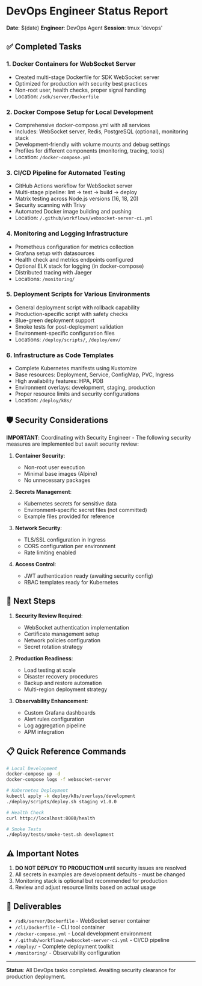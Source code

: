 # DevOps Engineer Status Report

**Date**: $(date)
**Engineer**: DevOps Agent
**Session**: tmux 'devops'

## ✅ Completed Tasks

### 1. Docker Containers for WebSocket Server
- Created multi-stage Dockerfile for SDK WebSocket server
- Optimized for production with security best practices
- Non-root user, health checks, proper signal handling
- Location: `/sdk/server/Dockerfile`

### 2. Docker Compose Setup for Local Development  
- Comprehensive docker-compose.yml with all services
- Includes: WebSocket server, Redis, PostgreSQL (optional), monitoring stack
- Development-friendly with volume mounts and debug settings
- Profiles for different components (monitoring, tracing, tools)
- Location: `/docker-compose.yml`

### 3. CI/CD Pipeline for Automated Testing
- GitHub Actions workflow for WebSocket server
- Multi-stage pipeline: lint → test → build → deploy
- Matrix testing across Node.js versions (16, 18, 20)
- Security scanning with Trivy
- Automated Docker image building and pushing
- Location: `/.github/workflows/websocket-server-ci.yml`

### 4. Monitoring and Logging Infrastructure
- Prometheus configuration for metrics collection
- Grafana setup with datasources
- Health check and metrics endpoints configured
- Optional ELK stack for logging (in docker-compose)
- Distributed tracing with Jaeger
- Locations: `/monitoring/`

### 5. Deployment Scripts for Various Environments
- General deployment script with rollback capability
- Production-specific script with safety checks
- Blue-green deployment support
- Smoke tests for post-deployment validation
- Environment-specific configuration files
- Locations: `/deploy/scripts/`, `/deploy/env/`

### 6. Infrastructure as Code Templates
- Complete Kubernetes manifests using Kustomize
- Base resources: Deployment, Service, ConfigMap, PVC, Ingress
- High availability features: HPA, PDB
- Environment overlays: development, staging, production
- Proper resource limits and security configurations
- Location: `/deploy/k8s/`

## 🛡️ Security Considerations

**IMPORTANT**: Coordinating with Security Engineer - The following security measures are implemented but await security review:

1. **Container Security**:
   - Non-root user execution
   - Minimal base images (Alpine)
   - No unnecessary packages

2. **Secrets Management**:
   - Kubernetes secrets for sensitive data
   - Environment-specific secret files (not committed)
   - Example files provided for reference

3. **Network Security**:
   - TLS/SSL configuration in Ingress
   - CORS configuration per environment
   - Rate limiting enabled

4. **Access Control**:
   - JWT authentication ready (awaiting security config)
   - RBAC templates ready for Kubernetes

## 🚦 Next Steps

1. **Security Review Required**:
   - WebSocket authentication implementation
   - Certificate management setup
   - Network policies configuration
   - Secret rotation strategy

2. **Production Readiness**:
   - Load testing at scale
   - Disaster recovery procedures
   - Backup and restore automation
   - Multi-region deployment strategy

3. **Observability Enhancement**:
   - Custom Grafana dashboards
   - Alert rules configuration
   - Log aggregation pipeline
   - APM integration

## 📋 Quick Reference Commands

```bash
# Local Development
docker-compose up -d
docker-compose logs -f websocket-server

# Kubernetes Deployment
kubectl apply -k deploy/k8s/overlays/development
./deploy/scripts/deploy.sh staging v1.0.0

# Health Check
curl http://localhost:8080/health

# Smoke Tests
./deploy/tests/smoke-test.sh development
```

## ⚠️ Important Notes

1. **DO NOT DEPLOY TO PRODUCTION** until security issues are resolved
2. All secrets in examples are development defaults - must be changed
3. Monitoring stack is optional but recommended for production
4. Review and adjust resource limits based on actual usage

## 📁 Deliverables

- `/sdk/server/Dockerfile` - WebSocket server container
- `/cli/Dockerfile` - CLI tool container
- `/docker-compose.yml` - Local development environment
- `/.github/workflows/websocket-server-ci.yml` - CI/CD pipeline
- `/deploy/` - Complete deployment toolkit
- `/monitoring/` - Observability configuration

---

**Status**: All DevOps tasks completed. Awaiting security clearance for production deployment.